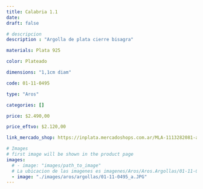 ```yaml
---
title: Calabria 1.1
date: 
draft: false

# descripcion
description : "Argolla de plata cierre bisagra"

materials: Plata 925

color: Plateado

dimensions: "1,1cm diam"

code: 01-11-0495

type: "Aros"

categories: []

price: $2.490,00

price_eftvo: $2.120,00

link_mercado_shop: https://inplata.mercadoshops.com.ar/MLA-1113282081-argollitas-de-plata-925-calabria-1.1-_JM

# Images
# first image will be shown in the product page
images:
  # - image: "images/path_to_image"
  # La ubicacion de las imagenes es imagenes/Aros/Aros.Argollas/01-11-0495-calabria-1.1
  - image: "./images/aros/argollas/01-11-0495_a.JPG"
---
```

